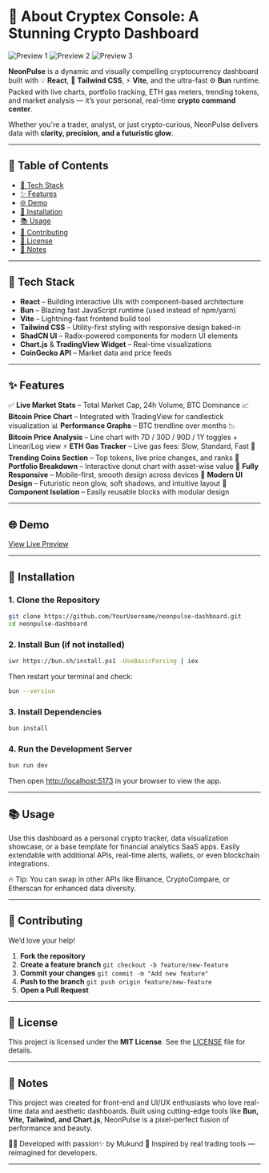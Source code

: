 

# 🚀 About Cryptex Console: A Stunning Crypto Dashboard

![Preview 1](.public/preview1.png)
![Preview 2](.public/preview2.png)
![Preview 3](.public/preview3.png)

**NeonPulse** is a dynamic and visually compelling cryptocurrency dashboard built with 💡 **React**, 💄 **Tailwind CSS**, ⚡ **Vite**, and the ultra-fast ⚙️ **Bun** runtime. Packed with live charts, portfolio tracking, ETH gas meters, trending tokens, and market analysis — it’s your personal, real-time **crypto command center**.

Whether you're a trader, analyst, or just crypto-curious, NeonPulse delivers data with **clarity, precision, and a futuristic glow**.

---

## 📑 Table of Contents

* [🚀 Tech Stack](#-tech-stack)
* [✨ Features](#-features)
* [🌐 Demo](#-demo)
* [🔧 Installation](#-installation)
* [📚 Usage](#-usage)
* [🤝 Contributing](#-contributing)
* [📄 License](#-license)
* [📝 Notes](#-notes)

---

## 🚀 Tech Stack

* **React** – Building interactive UIs with component-based architecture
* **Bun** – Blazing fast JavaScript runtime (used instead of npm/yarn)
* **Vite** – Lightning-fast frontend build tool
* **Tailwind CSS** – Utility-first styling with responsive design baked-in
* **ShadCN UI** – Radix-powered components for modern UI elements
* **Chart.js** & **TradingView Widget** – Real-time visualizations
* **CoinGecko API** – Market data and price feeds

---

## ✨ Features

✅ **Live Market Stats** – Total Market Cap, 24h Volume, BTC Dominance
📈 **Bitcoin Price Chart** – Integrated with TradingView for candlestick visualization
📊 **Performance Graphs** – BTC trendline over months
📉 **Bitcoin Price Analysis** – Line chart with 7D / 30D / 90D / 1Y toggles + Linear/Log view
⚡ **ETH Gas Tracker** – Live gas fees: Slow, Standard, Fast
🚀 **Trending Coins Section** – Top tokens, live price changes, and ranks
💼 **Portfolio Breakdown** – Interactive donut chart with asset-wise value
📱 **Fully Responsive** – Mobile-first, smooth design across devices
🎨 **Modern UI Design** – Futuristic neon glow, soft shadows, and intuitive layout
🧩 **Component Isolation** – Easily reusable blocks with modular design

---

## 🌐 Demo

 [View Live Preview](https://cryptex-console.vercel.app/)

---

## 🔧 Installation

### 1. Clone the Repository

```bash
git clone https://github.com/YourUsername/neonpulse-dashboard.git
cd neonpulse-dashboard
```

### 2. Install Bun (if not installed)

```bash
iwr https://bun.sh/install.ps1 -UseBasicParsing | iex
```

Then restart your terminal and check:

```bash
bun --version
```

### 3. Install Dependencies

```bash
bun install
```

### 4. Run the Development Server

```bash
bun run dev
```

Then open [http://localhost:5173](http://localhost:5173) in your browser to view the app.

---

## 📚 Usage

Use this dashboard as a personal crypto tracker, data visualization showcase, or a base template for financial analytics SaaS apps. Easily extendable with additional APIs, real-time alerts, wallets, or even blockchain integrations.

🔥 Tip: You can swap in other APIs like Binance, CryptoCompare, or Etherscan for enhanced data diversity.

---

## 🤝 Contributing

We’d love your help!

1. **Fork the repository**
2. **Create a feature branch**
   `git checkout -b feature/new-feature`
3. **Commit your changes**
   `git commit -m "Add new feature"`
4. **Push to the branch**
   `git push origin feature/new-feature`
5. **Open a Pull Request**

---

## 📄 License

This project is licensed under the **MIT License**.
See the [LICENSE](LICENSE) file for details.

---

## 📝 Notes

This project was created for front-end and UI/UX enthusiasts who love real-time data and aesthetic dashboards. Built using cutting-edge tools like **Bun, Vite, Tailwind, and Chart.js**, NeonPulse is a pixel-perfect fusion of performance and beauty.

👨‍💻 Developed with passion✨ by Mukund
🧠 Inspired by real trading tools — reimagined for developers.

---

